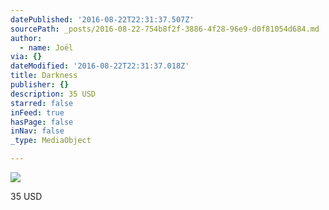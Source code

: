 ```yaml
---
datePublished: '2016-08-22T22:31:37.507Z'
sourcePath: _posts/2016-08-22-754b8f2f-3886-4f28-96e9-d0f81054d684.md
author:
  - name: Joël
via: {}
dateModified: '2016-08-22T22:31:37.018Z'
title: Darkness
publisher: {}
description: 35 USD
starred: false
inFeed: true
hasPage: false
inNav: false
_type: MediaObject

---
```

![](https://imgflo.herokuapp.com/graph/vahj1ThiexotieMo/fdcea2f355d19727f99544e6caf1d312/croprotate.jpg?cropheight=2448&cropwidth=2448&degrees=-90&input=https%3A%2F%2Fthe-grid-user-content.s3-us-west-2.amazonaws.com%2F1db7fdfd-7284-41da-aff9-a92094375e1f.jpg&x=0&y=0)

35 USD